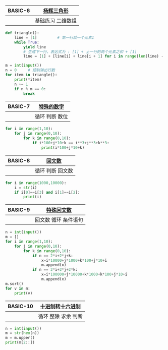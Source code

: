 <!--
author: thyme
date: 2020-03-12
title: 蓝桥杯 [基础训练6-10] 
tags:  
category: python
status:    
summary:  
-->



| BASIC-6 | [杨辉三角形](http://lx.lanqiao.cn/problem.page?gpid=T10) |
| ------- | -------------------------------------------------------- |
|         | 基础练习 二维数组                                        |

```python
def triangle():
    line = [1]         # 第一行就一个元素1
    while True:
        yield line
        # 生成下一行，表达式为 : [1] + 上一行的两个元素之和 + [1]
        line = [1] + [line[i] + line[i + 1] for i in range(len(line) - 1)] + [1]

m = int(input())
n = 0     # 控制输出行数
for item in triangle():
    print(*item)
    n += 1
    if n % m == 0:
        break
```

| BASIC-7 | [特殊的数字](http://lx.lanqiao.cn/problem.page?gpid=T46) |
| ------- | -------------------------------------------------------- |
|         | 循环 判断 数位                                           |

```python
for i in range(1,10):
    for j in range(0,10):
        for k in range(0,10):
            if i*100+j*10+k == i**3+j**3+k**3:
                print(i*100+j*10+k)

```

| BASIC-8 | [回文数](http://lx.lanqiao.cn/problem.page?gpid=T47) |
| ------- | ---------------------------------------------------- |
|         | 循环 判断 回文数                                     |

```python
for i in range(1000,10000):
    i = str(i)
    if i[0]==i[3] and i[1]==i[2]:
        print(i)
```

| BASIC-9 | [特殊回文数](http://lx.lanqiao.cn/problem.page?gpid=T48) |
| ------- | -------------------------------------------------------- |
|         | 回文数 循环 条件语句                                     |

```python
n = int(input())
m = []
for i in range(1,10):
    for j in range(0,10):
        for k in range(0,10):
            if n == 2*i+2*j+k:
                x=i*10000+j*1000+k*100+j*10+i
                m.append(x)
            if n == 2*i+2*j+2*k:
                x=i*100000+j*10000+k*1000+k*100+j*10+i
                m.append(x)
m.sort()
for v in m:
    print(v)
```

| BASIC-10 | [十进制转十六进制](http://lx.lanqiao.cn/problem.page?gpid=T49) |
| -------- | ------------------------------------------------------------ |
|          | 循环 整除 求余 判断                                          |

```python
n = int(input())
m = str(hex(n))
m = m.upper()
print(m[2::])
```

